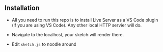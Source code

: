 ## Installation

-   All you need to run this repo is to install Live Server as a VS Code plugin (if you are using VS Code). Any other local HTTP servier will do.

-   Navigate to the localhost, your sketch will render there.

-   Edit `sketch.js` to noodle around
